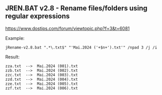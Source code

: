 ## JREN.BAT v2.8 - Rename files/folders using regular expressions
https://www.dostips.com/forum/viewtopic.php?f=3&t=6081

Example:
```
jRename-v2.8.bat ".*\.txt$" "'Mai.2024 ('+$n+').txt'" /npad 3 /j /i
```
Result:
```
zza.txt  -->  Mai.2024 (001).txt
zzb.txt  -->  Mai.2024 (002).txt
zzc.txt  -->  Mai.2024 (003).txt
zzd.txt  -->  Mai.2024 (004).txt
zze.txt  -->  Mai.2024 (005).txt
zzf.txt  -->  Mai.2024 (006).txt
```